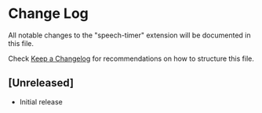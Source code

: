 # Change Log
All notable changes to the "speech-timer" extension will be documented in this file.

Check [Keep a Changelog](http://keepachangelog.com/) for recommendations on how to structure this file.

## [Unreleased]
- Initial release